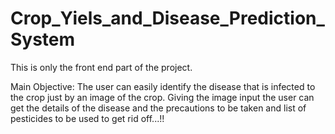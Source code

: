 # Crop_Yiels_and_Disease_Prediction_System

This is only the front end part of the project.


Main Objective:
    The user can easily identify the disease that is infected to the crop just by an image of the crop. Giving the image input the user can get the details of the disease and the precautions to be taken and list of pesticides to be used to get rid off...!!
